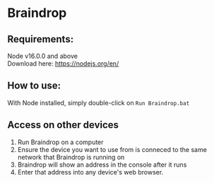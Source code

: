 # Braindrop

## Requirements:
Node v16.0.0 and above  
Download here: https://nodejs.org/en/

## How to use:
With Node installed, simply double-click on ```Run Braindrop.bat```

## Access on other devices
1. Run Braindrop on a computer
2. Ensure the device you want to use from is conneced to the same network that Braindrop is running on
3. Braindrop will show an address in the console after it runs
4. Enter that address into any device's web browser.




